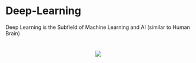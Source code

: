 # Deep-Learning
Deep Learning is the Subfield of Machine Learning and AI (similar to Human Brain)
<h1 align="center">
 <img src="https://cdn.shopaccino.com/igmguru/articles/deep-learning.jpg?v=532"/>
</h1>

